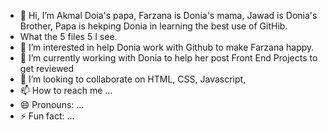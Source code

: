- 👋 Hi, I’m Akmal Doia's papa, Farzana is Donia's mama, Jawad is Donia's Brother, Papa is hekping Donia in learning the best use of  GitHib.
- What the 5 files 5 I see.
- 👀 I’m interested in help Donia work with Github to make Farzana happy.
- 🌱 I’m currently working with Donia to help her post Front End Projects to get reviewed
- 💞️ I’m looking to collaborate on HTML, CSS, Javascript,
- 📫 How to reach me ...
- 😄 Pronouns: ...
- ⚡ Fun fact: ...

<!---
akmal85308/akmal85308 is a ✨ special ✨ repository because its `README.md` (this file) appears on your GitHub profile.
You can click the Preview link to take a look at your changes.
--->

